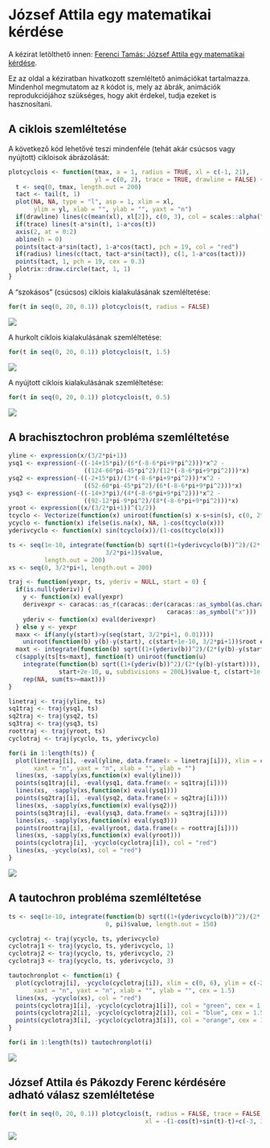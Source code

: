 József Attila egy matematikai kérdése
================

A kézirat letölthető innen: [Ferenci Tamás: József Attila egy
matematikai
kérdése](FerenciTamas_JozsefAttilaEgyMatematikaiKerdese.pdf).

Ez az oldal a kéziratban hivatkozott szemléltető animációkat
tartalmazza. Mindenhol megmutatom az `R` kódot is, mely az ábrák,
animációk reprodukciójához szükséges, hogy akit érdekel, tudja ezeket
is hasznosítani.

## A ciklois szemléltetése

A következő kód lehetővé teszi mindenféle (tehát akár csúcsos vagy
nyújtott) cikloisok ábrázolását:

``` r
plotcyclois <- function(tmax, a = 1, radius = TRUE, xl = c(-1, 21),
                        yl = c(0, 2), trace = TRUE, drawline = FALSE) {
  t <- seq(0, tmax, length.out = 200)
  tact <- tail(t, 1)
  plot(NA, NA, type = "l", asp = 1, xlim = xl,
       ylim = yl, xlab = "", ylab = "", yaxt = "n")
  if(drawline) lines(c(mean(xl), xl[2]), c(0, 3), col = scales::alpha("red", 0.2))
  if(trace) lines(t-a*sin(t), 1-a*cos(t))
  axis(2, at = 0:2)
  abline(h = 0)
  points(tact-a*sin(tact), 1-a*cos(tact), pch = 19, col = "red")
  if(radius) lines(c(tact, tact-a*sin(tact)), c(1, 1-a*cos(tact)))
  points(tact, 1, pch = 19, cex = 0.3)
  plotrix::draw.circle(tact, 1, 1)
}
```

A “szokásos” (csúcsos) ciklois kialakulásának szemléltetése:

``` r
for(t in seq(0, 20, 0.1)) plotcyclois(t, radius = FALSE)
```

![](README_files/figure-gfm/unnamed-chunk-2-.gif)<!-- -->

A hurkolt ciklois kialakulásának szemléltetése:

``` r
for(t in seq(0, 20, 0.1)) plotcyclois(t, 1.5)
```

![](README_files/figure-gfm/unnamed-chunk-3-.gif)<!-- -->

A nyújtott ciklois kialakulásának szemléltetése:

``` r
for(t in seq(0, 20, 0.1)) plotcyclois(t, 0.5)
```

![](README_files/figure-gfm/unnamed-chunk-4-.gif)<!-- -->

## A brachisztochron probléma szemléltetése

``` r
yline <- expression(x/(3/2*pi+1))
ysq1 <- expression(-((-14+15*pi)/(6*(-8-6*pi+9*pi^2)))*x^2 -
                     ((124-60*pi-45*pi^2)/(12*(-8-6*pi+9*pi^2)))*x)
ysq2 <- expression(-((-2+15*pi)/(3*(-8-6*pi+9*pi^2)))*x^2 -
                     ((52-60*pi-45*pi^2)/(6*(-8-6*pi+9*pi^2)))*x)
ysq3 <- expression(-((-14+3*pi)/(4*(-8-6*pi+9*pi^2)))*x^2 -
                     ((92-12*pi-9*pi^2)/(8*(-8-6*pi+9*pi^2)))*x)
yroot <- expression((x/(3/2*pi+1))^(1/2))
tcyclo <- Vectorize(function(x) uniroot(function(s) x-s+sin(s), c(0, 2*pi))$root)
ycyclo <- function(x) ifelse(is.na(x), NA, 1-cos(tcyclo(x)))
yderivcyclo <- function(x) sin(tcyclo(x))/(1-cos(tcyclo(x)))

ts <- seq(1e-10, integrate(function(b) sqrt((1+(yderivcyclo(b))^2)/(2*(ycyclo(b)-ycyclo(0)))), 0,
                           3/2*pi+1)$value,
          length.out = 200)
xs <- seq(0, 3/2*pi+1, length.out = 200)

traj <- function(yexpr, ts, yderiv = NULL, start = 0) {
  if(is.null(yderiv)) {
    y <- function(x) eval(yexpr)
    derivexpr <- caracas::as_r(caracas::der(caracas::as_symbol(as.character(yexpr)),
                                            caracas::as_symbol("x")))
    yderiv <- function(x) eval(derivexpr)
  } else y <- yexpr
  maxx <- if(any(y(start)>y(seq(start, 3/2*pi+1, 0.01))))
    uniroot(function(b) y(b)-y(start), c(start+1e-10, 3/2*pi+1))$root else 3/2*pi+1
  maxt <- integrate(function(b) sqrt((1+(yderiv(b))^2)/(2*(y(b)-y(start)))), start, maxx)$value
  c(sapply(ts[ts<maxt], function(t) uniroot(function(u)
    integrate(function(b) sqrt((1+(yderiv(b))^2)/(2*(y(b)-y(start)))),
              start+2e-10, u, subdivisions = 200L)$value-t, c(start+1e-10, maxx))$root),
    rep(NA, sum(ts>=maxt)))
}

linetraj <- traj(yline, ts)
sq1traj <- traj(ysq1, ts)
sq2traj <- traj(ysq2, ts)
sq3traj <- traj(ysq3, ts)
roottraj <- traj(yroot, ts)
cyclotraj <- traj(ycyclo, ts, yderivcyclo)

for(i in 1:length(ts)) {
  plot(linetraj[i], -eval(yline, data.frame(x = linetraj[i])), xlim = c(0, 6), ylim = c(-2.5, 0),
       xaxt = "n", yaxt = "n", xlab = "", ylab = "")
  lines(xs, -sapply(xs,function(x) eval(yline)))
  points(sq1traj[i], -eval(ysq1, data.frame(x = sq1traj[i])))
  lines(xs, -sapply(xs,function(x) eval(ysq1)))
  points(sq2traj[i], -eval(ysq2, data.frame(x = sq2traj[i])))
  lines(xs, -sapply(xs,function(x) eval(ysq2)))
  points(sq3traj[i], -eval(ysq3, data.frame(x = sq3traj[i])))
  lines(xs, -sapply(xs,function(x) eval(ysq3)))
  points(roottraj[i], -eval(yroot, data.frame(x = roottraj[i])))
  lines(xs, -sapply(xs,function(x) eval(yroot)))
  points(cyclotraj[i], -ycyclo(cyclotraj[i]), col = "red")
  lines(xs, -ycyclo(xs), col = "red")
}
```

![](README_files/figure-gfm/unnamed-chunk-5-.gif)<!-- -->

## A tautochron probléma szemléltetése

``` r
ts <- seq(1e-10, integrate(function(b) sqrt((1+(yderivcyclo(b))^2)/(2*(ycyclo(b)-ycyclo(0)))),
                           0, pi)$value, length.out = 150)

cyclotraj <- traj(ycyclo, ts, yderivcyclo)
cyclotraj1 <- traj(ycyclo, ts, yderivcyclo, 1)
cyclotraj2 <- traj(ycyclo, ts, yderivcyclo, 2)
cyclotraj3 <- traj(ycyclo, ts, yderivcyclo, 3)

tautochronplot <- function(i) {
  plot(cyclotraj[i], -ycyclo(cyclotraj[i]), xlim = c(0, 6), ylim = c(-2.5, 0),
       xaxt = "n", yaxt = "n", xlab = "", ylab = "", cex = 1.5)
  lines(xs, -ycyclo(xs), col = "red")
  points(cyclotraj1[i], -ycyclo(cyclotraj1[i]), col = "green", cex = 1.5)
  points(cyclotraj2[i], -ycyclo(cyclotraj2[i]), col = "blue", cex = 1.5)
  points(cyclotraj3[i], -ycyclo(cyclotraj3[i]), col = "orange", cex = 1.5)
}

for(i in 1:length(ts)) tautochronplot(i)
```

![](README_files/figure-gfm/unnamed-chunk-6-.gif)<!-- -->

## József Attila és Pákozdy Ferenc kérdésére adható válasz szemléltetése

``` r
for(t in seq(0, 20, 0.1)) plotcyclois(t, radius = FALSE, trace = FALSE,
                                      xl = -(1-cos(t)+sin(t)-t)+c(-3, 3), drawline = TRUE)
```

![](README_files/figure-gfm/unnamed-chunk-7-.gif)<!-- -->
